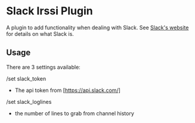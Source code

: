 # Slack Irssi Plugin
A plugin to add functionality when dealing with Slack.  See [Slack's website](https://www.slack.com/) for details on what Slack is.

## Usage

There are 3 settings available:

/set slack_token <string>
 * The api token from [https://api.slack.com/]

/set slack_loglines <integer>
 * the number of lines to grab from channel history
